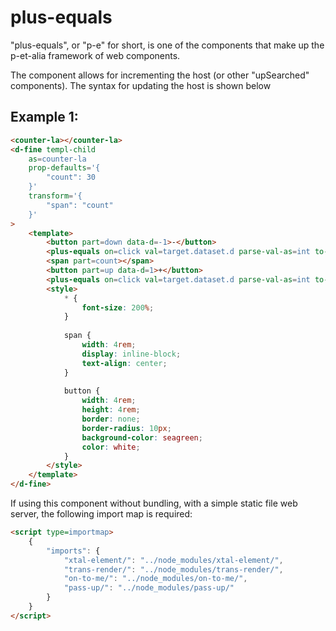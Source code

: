 # plus-equals

"plus-equals", or "p-e" for short, is one of the components that make up the p-et-alia framework of web components.

The component allows for incrementing the host (or other "upSearched" components). The syntax for updating the host is shown below

## Example 1:

```html
<counter-la></counter-la>
<d-fine templ-child 
    as=counter-la
    prop-defaults='{
        "count": 30
    }'
    transform='{
        "span": "count"
    }'
>
    <template>
        <button part=down data-d=-1>-</button>
        <plus-equals on=click val=target.dataset.d parse-val-as=int to-host prop=count></plus-equals>
        <span part=count></span>
        <button part=up data-d=1>+</button>
        <plus-equals on=click val=target.dataset.d parse-val-as=int to-host prop=count></plus-equals>
        <style>
            * {
                font-size: 200%;
            }
        
            span {
                width: 4rem;
                display: inline-block;
                text-align: center;
            }
        
            button {
                width: 4rem;
                height: 4rem;
                border: none;
                border-radius: 10px;
                background-color: seagreen;
                color: white;
            }
        </style>            
    </template>
</d-fine>
```

If using this component without bundling, with a simple static file web server, the following import map is required:

```html
<script type=importmap>
    {
        "imports": {
            "xtal-element/": "../node_modules/xtal-element/",
            "trans-render/": "../node_modules/trans-render/",
            "on-to-me/": "../node_modules/on-to-me/",
            "pass-up/": "../node_modules/pass-up/"
        }
    }
</script>
```

